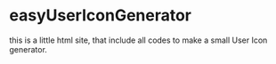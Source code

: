 # easyUserIconGenerator
this is a little html site, that include all codes to make a small User Icon generator.
